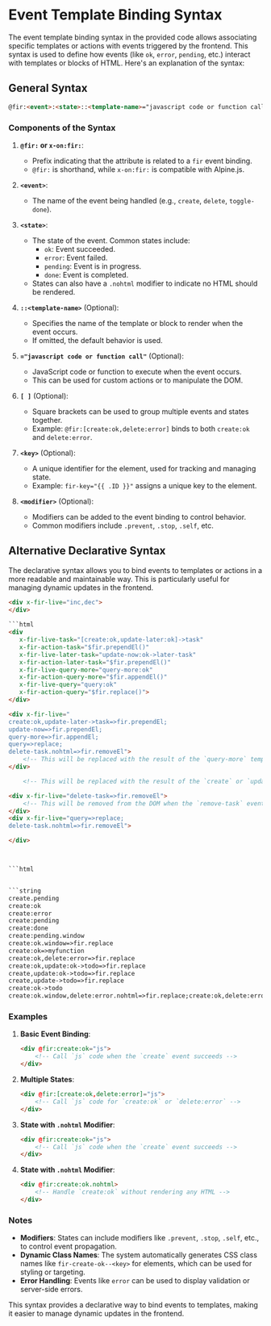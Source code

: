 
# Event Template Binding Syntax

The event template binding syntax in the provided code allows associating specific templates or actions with events triggered by the frontend. This syntax is used to define how events (like `ok`, `error`, `pending`, etc.) interact with templates or blocks of HTML. Here's an explanation of the syntax:

## General Syntax

```html
@fir:<event>:<state>::<template-name>="javascript code or function call"
```

### Components of the Syntax

1. **`@fir:` or `x-on:fir:`**:
   - Prefix indicating that the attribute is related to a `fir` event binding.
   - `@fir:` is shorthand, while `x-on:fir:` is compatible with Alpine.js.

2. **`<event>`**:
   - The name of the event being handled (e.g., `create`, `delete`, `toggle-done`).

3. **`<state>`**:
   - The state of the event. Common states include:
     - `ok`: Event succeeded.
     - `error`: Event failed.
     - `pending`: Event is in progress.
     - `done`: Event is completed.
   - States can also have a `.nohtml` modifier to indicate no HTML should be rendered.

4. **`::<template-name>`** (Optional):
   - Specifies the name of the template or block to render when the event occurs.
   - If omitted, the default behavior is used.

5. **`="javascript code or function call"`** (Optional):
   - JavaScript code or function to execute when the event occurs.
   - This can be used for custom actions or to manipulate the DOM.
6. **`[ ]`** (Optional):
   - Square brackets can be used to group multiple events and states together.
   - Example: `@fir:[create:ok,delete:error]` binds to both `create:ok` and `delete:error`.
7. **`<key>`** (Optional):
   - A unique identifier for the element, used for tracking and managing state.
   - Example: `fir-key="{{ .ID }}"` assigns a unique key to the element.
8. **`<modifier>`** (Optional):
   - Modifiers can be added to the event binding to control behavior.
   - Common modifiers include `.prevent`, `.stop`, `.self`, etc.


## Alternative Declarative Syntax

The declarative syntax allows you to bind events to templates or actions in a more readable and maintainable way. This is particularly useful for managing dynamic updates in the frontend.

```html
<div x-fir-live="inc,dec">
</div>
   
```html
<div 
   x-fir-live-task="[create:ok,update-later:ok]->task" 
   x-fir-action-task="$fir.prependEl()" 
   x-fir-live-later-task="update-now:ok->later-task" 
   x-fir-action-later-task="$fir.prependEl()" 
   x-fir-live-query-more="query-more:ok" 
   x-fir-action-query-more="$fir.appendEl()" 
   x-fir-live-query="query:ok" 
   x-fir-action-query="$fir.replace()">
</div>

<div x-fir-live="
create:ok,update-later->task=>fir.prependEl;
update-now=>fir.prependEl; 
query-more=>fir.appendEl;
query=>replace;
delete-task.nohtml=>fir.removeEl">
    <!-- This will be replaced with the result of the `query-more` template -->
</div>

    <!-- This will be replaced with the result of the `create` or `update-later` template -->

<div x-fir-live="delete-task=>fir.removeEl">
    <!-- This will be removed from the DOM when the `remove-task` event is triggered -->
</div>
<div x-fir-live="query=>replace;
delete-task.nohtml=>fir.removeEl">

</div>



```html


```string
create.pending
create:ok
create:error
create:pending
create:done
create:pending.window
create:ok.window=>fir.replace
create:ok=>myfunction
create:ok,delete:error=>fir.replace
create:ok,update:ok->todo=>fir.replace
create,update:ok->todo=>fir.replace
create,update->todo=>fir.replace
create:ok->todo
create:ok.window,delete:error.nohtml=>fir.replace;create:ok,delete:error.nohtml=>fir.replace;create:ok,delete:error=>fir.replace
```


### Examples

1. **Basic Event Binding**:

   ```html
   <div @fir:create:ok="js">
       <!-- Call `js` code when the `create` event succeeds -->
   </div>
   ```

2. **Multiple States**:

   ```html
   <div @fir:[create:ok,delete:error]="js">
       <!-- Call `js` code for `create:ok` or `delete:error` -->
   </div>
   ```

3. **State with `.nohtml` Modifier**:

   ```html
   <div @fir:create:ok="js">
       <!-- Call `js` code when the `create` event succeeds -->
   </div>
   ```

4. **State with `.nohtml` Modifier**:

   ```html
   <div @fir:create:ok.nohtml>
       <!-- Handle `create:ok` without rendering any HTML -->
   </div>
   ```

### Notes

- **Modifiers**: States can include modifiers like `.prevent`, `.stop`, `.self`, etc., to control event propagation.
- **Dynamic Class Names**: The system automatically generates CSS class names like `fir-create-ok--<key>` for elements, which can be used for styling or targeting.
- **Error Handling**: Events like `error` can be used to display validation or server-side errors.

This syntax provides a declarative way to bind events to templates, making it easier to manage dynamic updates in the frontend.
